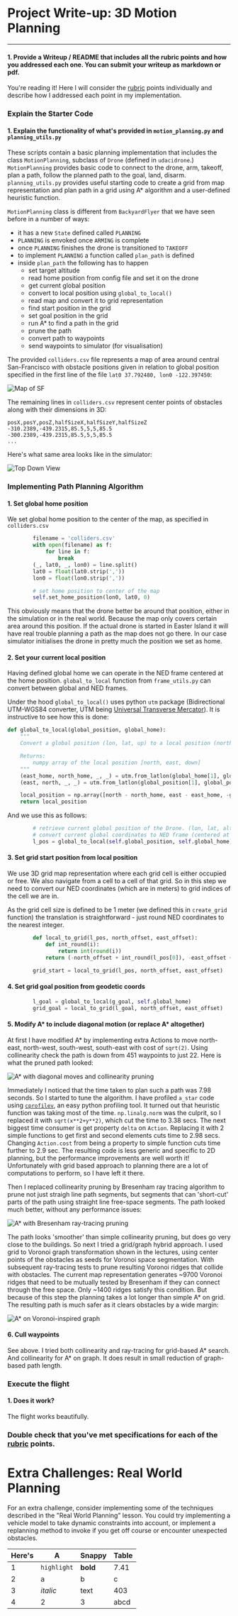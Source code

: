 # Project Write-up: 3D Motion Planning

---
#### 1. Provide a Writeup / README that includes all the rubric points and how you addressed each one.  You can submit your writeup as markdown or pdf.

You're reading it!
Here I will consider the [rubric](https://review.udacity.com/#!/rubrics/1534/view)
points individually and describe how I addressed each point in my implementation.

### Explain the Starter Code

#### 1. Explain the functionality of what's provided in `motion_planning.py` and `planning_utils.py`

These scripts contain a basic planning implementation that includes the class `MotionPlanning`, subclass of `Drone` (defined in `udacidrone`.)
`MotionPlanning` provides basic code to connect to the drone, arm, takeoff, plan a path, follow the planned path to the goal, land, disarm.
`planning_utils.py` provides useful starting code to create a grid from map representation and plan path in a grid using A* algorithm and a
user-defined heuristic function.

`MotionPlanning` class is different from `BackyardFlyer` that we have seen before in a number of ways:

- it has a new `State` defined called `PLANNING`
- `PLANNING` is envoked once `ARMING` is complete
- once `PLANNING` finishes the drone is transitioned to `TAKEOFF`
- to implement `PLANNING` a function called `plan_path` is defined
- inside `plan_path` the following has to happen
    * set target altitude
    * read home position from config file and set it on the drone
    * get current global position
    * convert to local position using `global_to_local()`
    * read map and convert it to grid representation
    * find start position in the grid
    * set goal position in the grid
    * run A* to find a path in the grid
    * prune the path
    * convert path to waypoints
    * send waypoints to simulator (for visualisation)

The provided `colliders.csv` file represents a map of area
around central San-Francisco with obstacle positions given in relation
to global position specified in the first line of 
the file `lat0 37.792480, lon0 -122.397450`:

![Map of SF](./misc/gmaps_start.png)

The remaining lines in `colliders.csv` represent center points of obstacles 
along with their dimensions in 3D:

```
posX,posY,posZ,halfSizeX,halfSizeY,halfSizeZ
-310.2389,-439.2315,85.5,5,5,85.5
-300.2389,-439.2315,85.5,5,5,85.5
...
```

Here's what same area looks like in the simulator:

![Top Down View](./misc/high_up.png)



### Implementing Path Planning Algorithm

#### 1. Set global home position

We set global home position to the center of the map, as specified in `colliders.csv`

```python
        filename = 'colliders.csv'
        with open(filename) as f:
            for line in f:
                break
        (_, lat0, _, lon0) = line.split()
        lat0 = float(lat0.strip(','))
        lon0 = float(lon0.strip(','))

        # set home position to center of the map
        self.set_home_position(lon0, lat0, 0)
```

This obviously means that the drone better be around that position,
either in the simulation or in the real world.
Because the map only covers certain area around this position.
If the actual drone is started in Easter Island it will have real trouble
planning a path as the map does not go there.
In our case simulator initialises the drone in pretty much the position we set as home.


#### 2. Set your current local position

Having defined global home we can operate in the NED frame centered at the home position.
`global_to_local` function from `frame_utils.py` can convert between global and NED frames.

Under the hood `global_to_local()` uses python `utm` package (Bidirectional UTM-WGS84 converter,
UTM being [Universal Transverse Mercator](https://en.wikipedia.org/wiki/Universal_Transverse_Mercator_coordinate_system)).
It is instructive to see how this is done:

```python
def global_to_local(global_position, global_home):
    """
    Convert a global position (lon, lat, up) to a local position (north, east, down) relative to the home position.

    Returns:
        numpy array of the local position [north, east, down]
    """
    (east_home, north_home, _, _) = utm.from_latlon(global_home[1], global_home[0])
    (east, north, _, _) = utm.from_latlon(global_position[1], global_position[0])

    local_position = np.array([north - north_home, east - east_home, -global_position[2]])
    return local_position
```

And we use this as follows:

```python
        # retrieve current global position of the Drone. (lon, lat, alt) as np.array
        # convert current global coordinates to NED frame (centered at home)
        l_pos = global_to_local(self.global_position, self.global_home)
```




#### 3. Set grid start position from local position

We use 3D grid map representation where each grid 
cell is either occupied or free.
We also navigate from a cell to a cell of that grid.
So in this step we need to convert our NED coordinates (which are in meters)
to grid indices of the cell we are in.

As the grid cell size is defined to be 1 meter (we 
defined this in `create_grid` function)
the translation is straightforward - just round NED 
coordinates to the nearest integer.

```python
        def local_to_grid(l_pos, north_offset, east_offset):
            def int_round(i):
                return int(round(i))
            return (-north_offset + int_round(l_pos[0]), -east_offset + int_round(l_pos[1]))

        grid_start = local_to_grid(l_pos, north_offset, east_offset)
```

#### 4. Set grid goal position from geodetic coords

```python
        l_goal = global_to_local(g_goal, self.global_home)
        grid_goal = local_to_grid(l_goal, north_offset, east_offset)
```


#### 5. Modify A* to include diagonal motion (or replace A* altogether)

At first I have modified A* by implementing extra Actions to move north-east, north-west,
south-west, south-east with cost of `sqrt(2)`.
Using collinearity check the path is down from 451 waypoints to just 22.
Here is what the pruned path looked:

![A* with diagonal moves and collinearity pruning](./misc/a_star_coll.png)

Immediately I noticed that the time taken to plan such a path was 7.98 seconds.
So I started to tune the algorithm.
I have profiled `a_star` code using [`cprofilev`](https://github.com/ymichael/cprofilev), an easy python profiling tool.
It turned out that heuristic function was taking most of the time.
`np.linalg.norm` was the culprit, so I replaced it with `sqrt(x**2+y**2)`, which cut the time to 3.38 secs.
The next biggest time consumer is get property `delta` on `Action`.
Replacing it with 2 simple functions to get first and second elements cuts time to 2.98 secs.
Changing `Action.cost` from being a property to simple function cuts time further to 2.9 sec.
The resulting code is less generic and specific to 2D planning, but the performance improvements are well worth it!
Unfortunately with grid based approach to planning there are a lot of computations to perform, so I have left it there.

Then I replaced collinearity pruning by Bresenham ray tracing algorithm
to prune not just straigh line path segments, but segments that
can 'short-cut' parts of the path using straight line free-space segments.
The path looked much better, without any performance issues:

![A* with Bresenham ray-tracing pruning](./misc/a_star_bresenham.png)

The path looks 'smoother' than simple collinearity pruning, but does go very close to the buildings.
So next I tried a grid/graph hybrid approach.
I used grid to Voronoi graph transformation shown in the lectures, using center
points of the obstacles as seeds for Voronoi space segmentation. With subsequent ray-tracing tests to prune
resulting Voronoi ridges that collide with obstacles.
The current map representation generates ~9700 Voronoi ridges that need to be mutually tested by Bresenham if they
can connect through the free space. Only ~1400 ridges satisfy this condition. But because of this step the planning
takes a lot longer than simple A* on grid.
The resulting path is much safer as it clears obstacles by a wide margin:

![A* on Voronoi-inspired graph](./misc/a_star_graph.png)


#### 6. Cull waypoints 

See above. I tried both collinearity and ray-tracing for grid-based A* search.
And collinearity for A* on graph. It does result in small reduction of graph-based path length.

### Execute the flight
#### 1. Does it work?

The flight works beautifully.

### Double check that you've met specifications for each of the [rubric](https://review.udacity.com/#!/rubrics/1534/view) points.
  
# Extra Challenges: Real World Planning

For an extra challenge, consider implementing some of the techniques described in the "Real World Planning" lesson.
You could try implementing a vehicle model to take dynamic constraints into account, or implement a
replanning method to invoke if you get off course or encounter unexpected obstacles.






Here's | A | Snappy | Table
--- | --- | --- | ---
1 | `highlight` | **bold** | 7.41
2 | a | b | c
3 | *italic* | text | 403
4 | 2 | 3 | abcd







